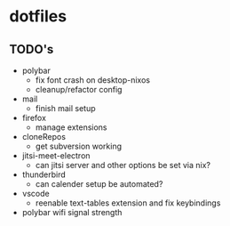 # dotfiles

## TODO's

- polybar
  - fix font crash on desktop-nixos
  - cleanup/refactor config
- mail
  - finish mail setup
- firefox
  - manage extensions
- cloneRepos
  - get subversion working
- jitsi-meet-electron
  - can jitsi server and other options be set via nix?
- thunderbird
  - can calender setup be automated?
- vscode
  - reenable text-tables extension and fix keybindings
- polybar wifi signal strength